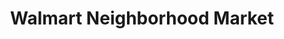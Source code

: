 ---
title: "Walmart Neighborhood Market"
url: /katy/walmart-neighborhood-market/
shop: Supermarkt
---